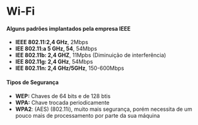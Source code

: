 # Wi-Fi

#### Alguns padrões implantados pela empresa IEEE

- **IEEE 802.11:2,4 GHz**, 2Mbps
- **IEE 802.11:a 5 GHz, 54**, 54Mbps
- **IEE 802.11b: 2,4 GHZ**, 11Mpbs (Diminuição de interferência)
- **IEE 802.11g: 2,4 GHz**, 54Mbps
- **IEE 802.11n: 2,4 GHz/5GHz**, 150-600Mbps

#### Tipos de Segurança

- **WEP:** Chaves de 64 bits e de 128 btis
- **WPA:** Chave trocada periodicamente
- **WPA2**: (AES) (802.11i), muito mais segurança, porém necessita de um pouco mais de processamento por parte da sua máquina
